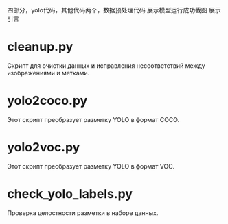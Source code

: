 四部分，yolo代码，其他代码两个，数据预处理代码
展示模型运行成功截图
展示引言


# cleanup.py
Скрипт для очистки данных и исправления несоответствий между изображениями и метками.
# yolo2coco.py
Этот скрипт преобразует разметку YOLO в формат COCO.
# yolo2voc.py
Этот скрипт преобразует разметку YOLO в формат VOC.
# check_yolo_labels.py
Проверка целостности разметки в наборе данных.
